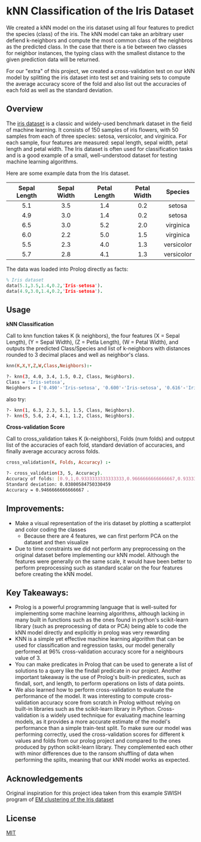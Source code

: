# kNN Classification of the Iris Dataset

We created a kNN model on the iris dataset using all four features to predict the species (class) of the iris. The kNN model can take an arbitrary user defiend k-neighbors and compute the most common class of the neighbros as the predicted class. In the case that there is a tie between two classes for neighbor instances, the typing class with the smallest distance to the given prediction data will be returned. 

For our "extra" of this project, we created a cross-validation test on our kNN model by splitting the iris dataset into test set and training sets to compute the average accuracy score of the fold and also list out the accuracies of each fold as well as the standard deviation. 

## Overview

The [iris dataset](https://en.wikipedia.org/wiki/Iris_flower_data_set) is a classic and widely-used benchmark dataset in the field of machine learning. It consists of 150 samples of iris flowers, with 50 samples from each of three species: setosa, versicolor, and virginica. For each sample, four features are measured: sepal length, sepal width, petal length and petal width. The Iris dataset is often used for classification tasks and is a good example of a small, well-understood dataset for testing machine learning algorithms.

Here are some example data from the Iris dataset. 

| Sepal Length | Sepal Width | Petal Length | Petal Width | Species |
|:------------:|:-----------:|:------------:|:-----------:|:-------:|
|     5.1      |     3.5     |     1.4      |     0.2     |  setosa |
|     4.9      |     3.0     |     1.4      |     0.2     |  setosa |
|     6.5      |     3.0     |     5.2      |     2.0     | virginica|
|     6.0      |     2.2     |     5.0      |     1.5     | virginica|
|     5.5      |     2.3     |     4.0      |     1.3     |versicolor|
|     5.7      |     2.8     |     4.1      |     1.3     |versicolor|


The data was loaded into Prolog directly as facts:
```prolog
% Iris dataset
data(5.1,3.5,1.4,0.2,'Iris-setosa').
data(4.9,3.0,1.4,0.2,'Iris-setosa').
```

## Usage

**kNN Classification**

Call to knn function takes K (k neighbors), the four features (X = Sepal Length), (Y = Sepal Width), (Z = Petla Length), (W = Petal Width), and outputs the predicted Class/Species and list of k-neighbors with distances rounded to 3 decimal places and well as neighbor's class. 

``` prolog 
knn(K,X,Y,Z,W,Class,Neighbors):-
```

```bash
?- knn(3, 4.0, 3.4, 1.5, 0.2, Class, Neighbors).
Class = 'Iris-setosa',
Neighbors = ['0.490'-'Iris-setosa', '0.600'-'Iris-setosa', '0.616'-'Iris-setosa'] 

```
also try: 
```bash
?- knn(1, 6.3, 2.3, 5.1, 1.5, Class, Neighbors).
?- knn(5, 5.6, 2.4, 4.1, 1.2, Class, Neighbors).

```

**Cross-validation Score**

Call to cross_validation takes K (k-neighbors), Folds (num folds) and outpput list of the accuracies of each fold, standard deviation of accuracies, and finally average accuracy across folds. 

``` prolog 
cross_validation(K, Folds, Accuracy) :-
```

```bash 
?- cross_validation(3, 5, Accuracy). 
Accuracy of folds: [0.9,1,0.9333333333333333,0.9666666666666667,0.9333333333333333]
Standard deviation: 0.03800584750330459
Accuracy = 0.9466666666666667 .
```


## Improvements:

* Make a visual representation of the iris dataset by plotting a scatterplot and color coding the classes 
    * Because there are 4 features, we can first perform PCA on the dataset and then visualize
* Due to time constraints we did not perform any preprocessing on the original dataset before implementing our kNN model. Although the features were generally on the same scale, it would have been better to perform preprocessing such as standard scalar on the four features before creating the kNN model. 

## Key Takeaways:

* Prolog is a powerful programming language that is well-suited for implementing some machine learning algorithms, although lacking in many built in functions such as the ones found in python's scikit-learn library (such as preprocessing of data or PCA) being able to code the kNN model directly and explicitly in prolog was very rewarding
* KNN is a simple yet effective machine learning algorithm that can be used for classification and regression tasks, our model generally performed at 96% cross-validation accuracy score for a neighbours value of 3.
* You can make predicates in Prolog that can be used to generate a list of solutions to a query like the findall predicate in our project. Another important takeaway is the use of Prolog's built-in predicates, such as findall, sort, and length, to perform operations on lists of data points.
* We also learned how to perform cross-validation to evaluate the performance of the model. It was interesting to compute cross-validation accuracy score from scratch in Prolog without relying on built-in libraries such as the scikit-learn library in Python. Cross-validation is a widely used technique for evaluating machine learning models, as it provides a more accurate estimate of the model's performance than a simple train-test split. To make sure our model was performing correctly, used the cross-validation scores for different k values and folds from our prolog project and compared to the ones produced by python scikit-learn library. They complemented each other with minor differences due to the ransom shuffling of data when performing the splits, meaning that our kNN model works as expected.

## Acknowledgements

Original inspiration for this project idea taken from this example SWISH program of [EM clustering of the Iris dataset](https://swish.swi-prolog.org/example/iris.swinb) 


## License

[MIT](https://choosealicense.com/licenses/mit/)

